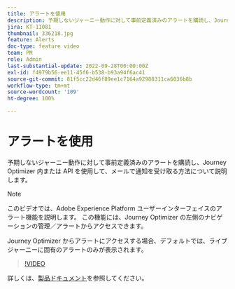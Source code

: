 ```yaml
---
title: アラートを使用
description: 予期しないジャーニー動作に対して事前定義済みのアラートを購読し、Journey Optimizer 内または API を使用して、メールで通知を受け取る方法について説明します。
jira: KT-11081
thumbnail: 336218.jpg
feature: Alerts
doc-type: feature video
team: PM
role: Admin
last-substantial-update: 2022-09-28T00:00:00Z
exl-id: f4979b56-ee11-45f6-b538-b93a94f6ac41
source-git-commit: 81f5cc22d46f89ee1c7164a92988311ca6036b8b
workflow-type: tm+mt
source-wordcount: '109'
ht-degree: 100%

---
```


# アラートを使用

予期しないジャーニー動作に対して事前定義済みのアラートを購読し、Journey Optimizer 内または API を使用して、メールで通知を受け取る方法について説明します。

>[!NOTE]
>
>このビデオでは、Adobe Experience Platform ユーザーインターフェイスのアラート機能を説明します。 この機能には、Journey Optimizer の左側のナビゲーションの管理／アラートからアクセスできます。
>
>
>Journey Optimizer からアラートにアクセスする場合、デフォルトでは、ライブジャーニーに固有のアラートのみが表示されます。

>[!VIDEO](https://video.tv.adobe.com/v/336218?quality=12&learn=on)

詳しくは、[製品ドキュメント](https://experienceleague.adobe.com/docs/journey-optimizer/using/reporting/alerts.html?lang=ja)を参照してください。

